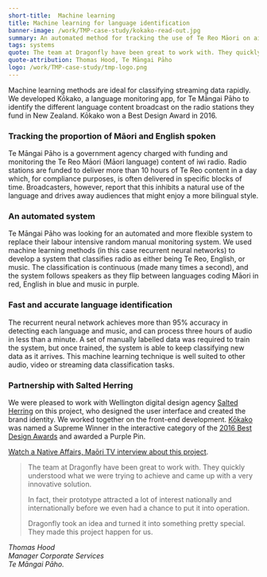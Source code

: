 ```yaml
---
short-title:  Machine learning
title: Machine learning for language identification
banner-image: /work/TMP-case-study/kokako-read-out.jpg
summary: An automated method for tracking the use of Te Reo Māori on air.
tags: systems
quote: The team at Dragonfly have been great to work with. They quickly understood what we were trying to achieve and came up with a very innovative solution. 
quote-attribution: Thomas Hood, Te Māngai Pāho
logo: /work/TMP-case-study/tmp-logo.png
---
```


Machine learning methods are ideal for classifying streaming data rapidly. We developed Kōkako, a language monitoring app, for Te Māngai Pāho to identify the different language content broadcast on the radio stations they fund in New Zealand. Kōkako won a Best Design Award in 2016.  
<!--more-->

### Tracking the proportion of Māori and English spoken
Te Māngai Pāho is a government agency charged with funding and monitoring the Te Reo Māori (Māori language) content of iwi radio. Radio stations are funded to deliver more than 10 hours of Te Reo content in a day which, for compliance purposes, is often delivered in specific blocks of time. Broadcasters, however, report that this inhibits a natural use of the language and drives away audiences that might enjoy a more bilingual style. 

### An automated system 
Te Māngai Pāho was looking for an automated and more flexible system to replace their labour intensive random manual monitoring system. We used machine learning methods (in this case recurrent neural networks) to develop a system that classifies radio as either being Te Reo, English, or music. The classification is continuous (made many times a second), and the system follows speakers as they flip between languages coding Māori in red, English in blue and music in purple.  

### Fast and accurate language identification
The recurrent neural network achieves more than 95% accuracy in detecting each language and music, and can process three hours of audio in less than a minute. A set of manually labelled data was required to train the system, but once trained, the system is able to keep classifying new data as it arrives. This machine learning technique is well suited to other audio, video or streaming data classification tasks. 

### Partnership with Salted Herring
We were pleased to work with Wellington digital design agency [Salted Herring](https://www.saltedherring.com/) on this project, who designed the user interface and created the brand identity. We worked together on the front-end development. [Kōkako](https://kokako.co/) was named a Supreme Winner in the interactive category of the [2016 Best Design Awards](https://bestawards.co.nz/interactive/applications/kokako-language-tracking) and awarded a Purple Pin.

[Watch a Native Affairs, Maōri TV interview about this project](https://www.dragonfly.co.nz/news/2016-10-17-kokako-is-the-best.html). 

> The team at Dragonfly have been great to work with. They quickly understood what 
> we were trying to achieve and came up with a very innovative solution. 
> 
> In fact, their prototype attracted a lot of interest nationally and internationally 
> before we even had a chance to put it into operation.
> 
> Dragonfly took an idea and turned it into something pretty special. They made this 
> project happen for us.

<cite>Thomas Hood<br />
Manager Corporate Services<br />
Te Māngai Pāho.</cite>



